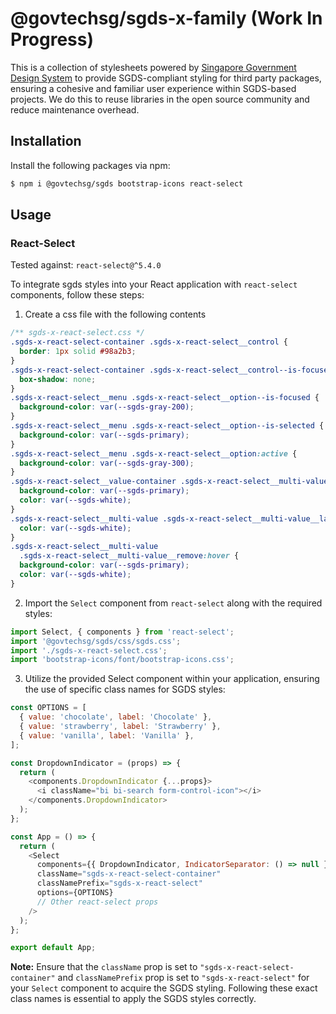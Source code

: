 # @govtechsg/sgds-x-family (Work In Progress)

This is a collection of stylesheets powered by [Singapore Government Design System](https://www.designsystem.gov.sg) to provide SGDS-compliant styling for third party packages, ensuring a cohesive and familiar user experience within SGDS-based projects. We do this to reuse libraries in the open source community and reduce maintenance overhead. 

## Installation

Install the following packages via npm:

```sh 
$ npm i @govtechsg/sgds bootstrap-icons react-select
```

## Usage

### React-Select

Tested against: `react-select@^5.4.0`

To integrate sgds styles into your React application with `react-select` components, follow these steps:

1. Create a css file with the following contents

```css
/** sgds-x-react-select.css */
.sgds-x-react-select-container .sgds-x-react-select__control {
  border: 1px solid #98a2b3;
}
.sgds-x-react-select-container .sgds-x-react-select__control--is-focused {
  box-shadow: none;
}
.sgds-x-react-select__menu .sgds-x-react-select__option--is-focused {
  background-color: var(--sgds-gray-200);
}
.sgds-x-react-select__menu .sgds-x-react-select__option--is-selected {
  background-color: var(--sgds-primary);
}
.sgds-x-react-select__menu .sgds-x-react-select__option:active {
  background-color: var(--sgds-gray-300);
}
.sgds-x-react-select__value-container .sgds-x-react-select__multi-value {
  background-color: var(--sgds-primary);
  color: var(--sgds-white);
}
.sgds-x-react-select__multi-value .sgds-x-react-select__multi-value__label {
  color: var(--sgds-white);
}
.sgds-x-react-select__multi-value
  .sgds-x-react-select__multi-value__remove:hover {
  background-color: var(--sgds-primary);
  color: var(--sgds-white);
}
```

2. Import the `Select` component from `react-select` along with the required styles:

```js
import Select, { components } from 'react-select';
import '@govtechsg/sgds/css/sgds.css';
import './sgds-x-react-select.css';
import 'bootstrap-icons/font/bootstrap-icons.css';
```

3. Utilize the provided Select component within your application, ensuring the use of specific class names for SGDS styles:

```js
const OPTIONS = [
  { value: 'chocolate', label: 'Chocolate' },
  { value: 'strawberry', label: 'Strawberry' },
  { value: 'vanilla', label: 'Vanilla' },
];

const DropdownIndicator = (props) => {
  return (
    <components.DropdownIndicator {...props}>
      <i className="bi bi-search form-control-icon"></i>
    </components.DropdownIndicator>
  );
};

const App = () => {
  return (
    <Select
      components={{ DropdownIndicator, IndicatorSeparator: () => null }}
      className="sgds-x-react-select-container"
      classNamePrefix="sgds-x-react-select"
      options={OPTIONS}
      // Other react-select props
    />
  );
};

export default App;
```

**Note:** Ensure that the `className` prop is set to `"sgds-x-react-select-container"` and `classNamePrefix` prop is set to `"sgds-x-react-select"` for your `Select` component to acquire the SGDS styling. Following these exact class names is essential to apply the SGDS styles correctly.

